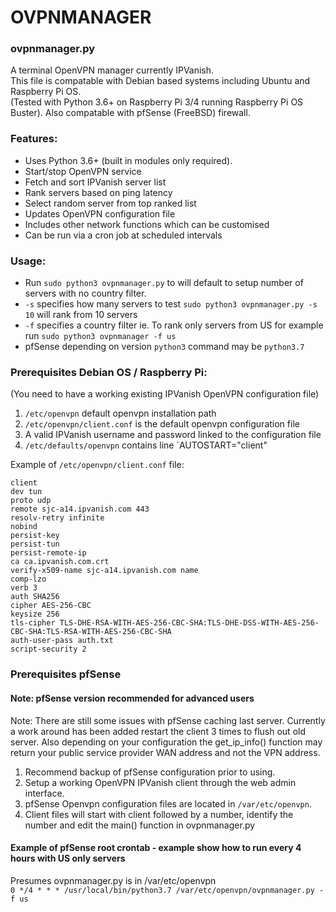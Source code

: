 # OVPNMANAGER
### ovpnmanager.py
A terminal OpenVPN manager currently IPVanish.    
This file is compatable with Debian based systems including Ubuntu and Raspberry Pi OS.  
(Tested with Python 3.6+ on Raspberry Pi 3/4 running Raspberry Pi OS Buster). 
Also compatable with pfSense (FreeBSD) firewall.

### Features:
- Uses Python 3.6+ (built in modules only required).
- Start/stop OpenVPN service
- Fetch and sort IPVanish server list
- Rank servers based on ping latency
- Select random server from top ranked list
- Updates OpenVPN configuration file
- Includes other network functions which can be customised
- Can be run via a cron job at scheduled intervals

### Usage:
- Run `sudo python3 ovpnmanager.py` to will default to setup number of servers with no country filter.
- `-s` specifies how many servers to test `sudo python3 ovpnmanager.py -s 10` will rank from 10 servers
- `-f` specifies a country filter ie. To rank only servers from US for example run `sudo python3 ovpnmanager -f us`
- pfSense depending on version `python3` command may be `python3.7`

### Prerequisites Debian OS / Raspberry Pi:  
(You need to have a working existing IPVanish OpenVPN configuration file)
1. `/etc/openvpn` default openvpn installation path
2. `/etc/openvpn/client.conf` is the default openvpn configuration file
3. A valid IPVanish username and password linked to the configuration file
4. `/etc/defaults/openvpn` contains line `AUTOSTART="client"

Example of `/etc/openvpn/client.conf` file:

```
client
dev tun
proto udp
remote sjc-a14.ipvanish.com 443
resolv-retry infinite
nobind
persist-key
persist-tun
persist-remote-ip
ca ca.ipvanish.com.crt
verify-x509-name sjc-a14.ipvanish.com name
comp-lzo
verb 3
auth SHA256
cipher AES-256-CBC
keysize 256
tls-cipher TLS-DHE-RSA-WITH-AES-256-CBC-SHA:TLS-DHE-DSS-WITH-AES-256-CBC-SHA:TLS-RSA-WITH-AES-256-CBC-SHA
auth-user-pass auth.txt
script-security 2
```

### Prerequisites pfSense
#### Note: pfSense version recommended for advanced users
Note: There are still some issues with pfSense caching last server. Currently a work around has been added restart the client 3 times to flush out old server. Also depending on your configuration the get_ip_info() function may return your public service provider WAN address and not the VPN address.
1. Recommend backup of pfSense configuration prior to using.  
2. Setup a working OpenVPN IPVanish client through the web admin interface.
3. pfSense Openvpn configuration files are located in `/var/etc/openvpn`.
4. Client files will start with client followed by a number, identify the number and edit the main() function in ovpnmanager.py

#### Example of pfSense root crontab - example show how to run every 4 hours with US only servers
Presumes ovpnmanager.py is in /var/etc/openvpn  
`0 */4 * * * /usr/local/bin/python3.7 /var/etc/openvpn/ovpnmanager.py -f us`
